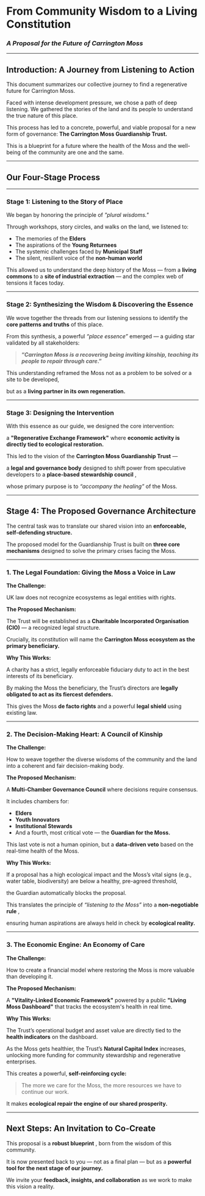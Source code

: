 
# **From Community Wisdom to a Living Constitution**

### *A Proposal for the Future of Carrington Moss*

---

## **Introduction: A Journey from Listening to Action**

This document summarizes our collective journey to find a regenerative future for Carrington Moss.

Faced with intense development pressure, we chose a path of deep listening. We gathered the stories of the land and its people to understand the true nature of this place.

This process has led to a concrete, powerful, and viable proposal for a new form of governance: **The Carrington Moss Guardianship Trust.**

This is a blueprint for a future where the health of the Moss and the well-being of the community are one and the same.

---

## **Our Four-Stage Process**

---

### **Stage 1: Listening to the Story of Place**

We began by honoring the principle of *"plural wisdoms."*

Through workshops, story circles, and walks on the land, we listened to:

* The memories of the **Elders**
* The aspirations of the **Young Returnees**
* The systemic challenges faced by **Municipal Staff**
* The silent, resilient voice of the **non-human world**

This allowed us to understand the deep history of the Moss — from a **living commons** to a **site of industrial extraction** — and the complex web of tensions it faces today.

---

### **Stage 2: Synthesizing the Wisdom & Discovering the Essence**

We wove together the threads from our listening sessions to identify the **core patterns and truths** of this place.

From this synthesis, a powerful *“place essence”* emerged — a guiding star validated by all stakeholders:

> **“*Carrington Moss is a recovering being inviting kinship, teaching its people to repair through care*.”**

This understanding reframed the Moss not as a problem to be solved or a site to be developed,

but as a **living partner in its own regeneration.**

---

### **Stage 3: Designing the Intervention**

With this essence as our guide, we designed the core intervention:

a **"Regenerative Exchange Framework"** where **economic activity is directly tied to ecological restoration.**

This led to the vision of the **Carrington Moss Guardianship Trust** —

a **legal and governance body** designed to shift power from speculative developers to a  **place-based stewardship council** ,

whose primary purpose is to *“accompany the healing”* of the Moss.

---

## **Stage 4: The Proposed Governance Architecture**

The central task was to translate our shared vision into an **enforceable, self-defending structure.**

The proposed model for the Guardianship Trust is built on **three core mechanisms** designed to solve the primary crises facing the Moss.

---

### **1. The Legal Foundation: Giving the Moss a Voice in Law**

**The Challenge:**

UK law does not recognize ecosystems as legal entities with rights.

**The Proposed Mechanism:**

The Trust will be established as a **Charitable Incorporated Organisation (CIO)** — a recognized legal structure.

Crucially, its constitution will name the **Carrington Moss ecosystem as the primary beneficiary.**

**Why This Works:**

A charity has a strict, legally enforceable fiduciary duty to act in the best interests of its beneficiary.

By making the Moss the beneficiary, the Trust’s directors are **legally obligated to act as its fiercest defenders.**

This gives the Moss **de facto rights** and a powerful **legal shield** using existing law.

---

### **2. The Decision-Making Heart: A Council of Kinship**

**The Challenge:**

How to weave together the diverse wisdoms of the community and the land into a coherent and fair decision-making body.

**The Proposed Mechanism:**

A **Multi-Chamber Governance Council** where decisions require consensus.

It includes chambers for:

* **Elders**
* **Youth Innovators**
* **Institutional Stewards**
* And a fourth, most critical vote — the **Guardian for the Moss.**

This last vote is not a human opinion, but a **data-driven veto** based on the real-time health of the Moss.

**Why This Works:**

If a proposal has a high ecological impact and the Moss’s vital signs (e.g., water table, biodiversity) are below a healthy, pre-agreed threshold,

the Guardian automatically blocks the proposal.

This translates the principle of *“listening to the Moss”* into a  **non-negotiable rule** ,

ensuring human aspirations are always held in check by **ecological reality.**

---

### **3. The Economic Engine: An Economy of Care**

**The Challenge:**

How to create a financial model where restoring the Moss is more valuable than developing it.

**The Proposed Mechanism:**

A **"Vitality-Linked Economic Framework"** powered by a public **"Living Moss Dashboard"** that tracks the ecosystem's health in real time.

**Why This Works:**

The Trust’s operational budget and asset value are directly tied to the **health indicators** on the dashboard.

As the Moss gets healthier, the Trust’s **Natural Capital Index** increases, unlocking more funding for community stewardship and regenerative enterprises.

This creates a powerful, **self-reinforcing cycle:**

> The more we care for the Moss, the more resources we have to continue our work.

It makes **ecological repair the engine of our shared prosperity.**

---

## **Next Steps: An Invitation to Co-Create**

This proposal is a  **robust blueprint** , born from the wisdom of this community.

It is now presented back to you — not as a final plan — but as a **powerful tool for the next stage of our journey.**

We invite your **feedback, insights, and collaboration** as we work to make this vision a reality.
